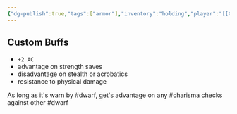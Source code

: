 ```yaml
---
{"dg-publish":true,"tags":["armor"],"inventory":"holding","player":"[[Campaigns/A Dance of Matter/Players 👤/Bromdan|Bromdan]]","permalink":"/campaigns/a-dance-of-matter/items/dwarvish-heavy-plate/","dgPassFrontmatter":true}
---
```


## Custom Buffs
- `+2 AC`
- advantage on strength saves
- disadvantage on stealth or acrobatics
- resistance to physical damage

As long as it's warn by #dwarf, get's advantage on any #charisma checks against other #dwarf 
